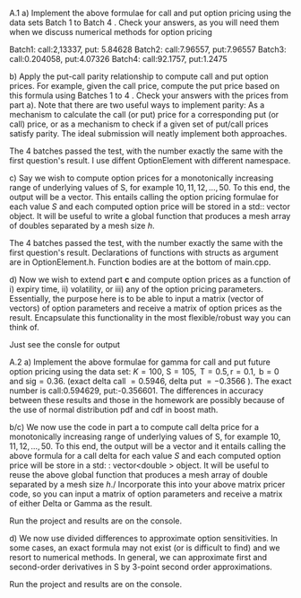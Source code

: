 A.1
a) Implement the above formulae for call and put option pricing using the data sets Batch 1 to Batch 4 . Check your answers, as you will need them when we discuss numerical methods for option pricing

Batch1: call:2,13337, put: 5.84628
Batch2: call:7.96557, put:7.96557
Batch3: call:0.204058, put:4.07326
Batch4: call:92.1757, put:1.2475

b) Apply the put-call parity relationship to compute call and put option prices. For example, given the call price, compute the put price based on this formula using Batches 1 to 4 . Check your answers with the prices from part a). Note that there are two useful ways to implement parity: As a mechanism to calculate the call (or put) price for a corresponding put (or call) price, or as a mechanism to check if a given set of put/call prices satisfy parity. The ideal submission will neatly implement both approaches.

The 4 batches passed the test, with the number exactly the same with the first question's result. I use diffent OptionElement with different namespace.

c) Say we wish to compute option prices for a monotonically increasing range of underlying values of S, for example $10,11,12, \ldots, 50$. To this end, the output will be a vector. This entails calling the option pricing formulae for each value $S$ and each computed option price will be stored in a std:: vector<double> object. It will be useful to write a global function that produces a mesh array of doubles separated by a mesh size $h$.

The 4 batches passed the test, with the number exactly the same with the first question's result. Declarations of functions with structs as argument are in OptionElement.h. Function bodies are at the bottom of main.cpp.

d) Now we wish to extend part $\mathbf{c}$ and compute option prices as a function of i) expiry time, ii) volatility, or iii) any of the option pricing parameters. Essentially, the purpose here is to be able to input a matrix (vector of vectors) of option parameters and receive a matrix of option prices as the result. Encapsulate this functionality in the most flexible/robust way you can think of.

Just see the consle for output


A.2
a) Implement the above formulae for gamma for call and put future option pricing using the data set: $K=100$, $\mathrm{S}=105, \mathrm{~T}=0.5, \mathrm{r}=0.1, \mathrm{~b}=0$ and $\mathrm{sig}=0.36$. (exact delta call $=0.5946$, delta put $=-0.3566$ ).
The exact number is call:0.594629, put:-0.356601. The differences in accuracy between these results and those in the homework are possibly because of the use of normal distribution pdf and cdf in boost math.

b/c) We now use the code in part a to compute call delta price for a monotonically increasing range of underlying values of $\mathrm{S}$, for example $10,11,12, \ldots, 50$. To this end, the output will be a vector and it entails calling the above formula for a call delta for each value $S$ and each computed option price will be store in a std: : vector<double $>$ object. It will be useful to reuse the above global function that produces a mesh array of double separated by a mesh size $h$./ Incorporate this into your above matrix pricer code, so you can input a matrix of option parameters and receive a matrix of either Delta or Gamma as the result.

Run the project and results are on the console.

d) We now use divided differences to approximate option sensitivities. In some cases, an exact formula may not
exist (or is difficult to find) and we resort to numerical methods. In general, we can approximate first and
second-order derivatives in S by 3-point second order approximations.

Run the project and results are on the console.